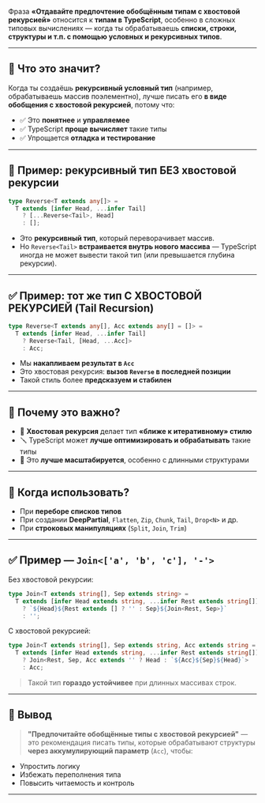 Фраза **«Отдавайте предпочтение обобщённым типам с хвостовой рекурсией»** относится к **типам в TypeScript**, особенно в сложных типовых вычислениях — когда ты обрабатываешь **списки, строки, структуры и т.п. с помощью условных и рекурсивных типов**.

---

## 📘 Что это значит?

Когда ты создаёшь **рекурсивный условный тип** (например, обрабатываешь массив поэлементно), лучше писать его **в виде обобщения с хвостовой рекурсией**, потому что:

* ✅ Это **понятнее** и **управляемее**
* ✅ TypeScript **проще вычисляет** такие типы
* ✅ Упрощается **отладка и тестирование**

---

## 📌 Пример: рекурсивный тип БЕЗ хвостовой рекурсии

```ts
type Reverse<T extends any[]> =
  T extends [infer Head, ...infer Tail]
    ? [...Reverse<Tail>, Head]
    : [];
```

* Это **рекурсивный тип**, который переворачивает массив.
* Но `Reverse<Tail>` **встраивается внутрь нового массива** — TypeScript иногда не может вывести такой тип (или превышается глубина рекурсии).

---

## ✅ Пример: тот же тип С ХВОСТОВОЙ РЕКУРСИЕЙ (Tail Recursion)

```ts
type Reverse<T extends any[], Acc extends any[] = []> =
  T extends [infer Head, ...infer Tail]
    ? Reverse<Tail, [Head, ...Acc]>
    : Acc;
```

* Мы **накапливаем результат в `Acc`**
* Это хвостовая рекурсия: **вызов `Reverse` в последней позиции**
* Такой стиль более **предсказуем и стабилен**

---

## 🤔 Почему это важно?

* 🧠 **Хвостовая рекурсия** делает тип **«ближе к итеративному» стилю**
* 🪛 TypeScript может **лучше оптимизировать и обрабатывать** такие типы
* 🧱 Это **лучше масштабируется**, особенно с длинными структурами

---

## 🎯 Когда использовать?

* При **переборе списков типов**
* При создании **DeepPartial**, `Flatten`, `Zip`, `Chunk`, `Tail`, `Drop<N>` и др.
* При **строковых манипуляциях** (`Split`, `Join`, `Trim`)

---

## ✅ Пример — `Join<['a', 'b', 'c'], '-'>`

Без хвостовой рекурсии:

```ts
type Join<T extends string[], Sep extends string> =
  T extends [infer Head extends string, ...infer Rest extends string[]]
    ? `${Head}${Rest extends [] ? '' : Sep}${Join<Rest, Sep>}`
    : '';
```

С хвостовой рекурсией:

```ts
type Join<T extends string[], Sep extends string, Acc extends string = ''> =
  T extends [infer Head extends string, ...infer Rest extends string[]]
    ? Join<Rest, Sep, Acc extends '' ? Head : `${Acc}${Sep}${Head}`>
    : Acc;
```

> Такой тип **гораздо устойчивее** при длинных массивах строк.

---

## 🧠 Вывод

> **"Предпочитайте обобщённые типы с хвостовой рекурсией"** — это рекомендация писать типы, которые обрабатывают структуры **через аккумулирующий параметр** (`Acc`), чтобы:

* Упростить логику
* Избежать переполнения типа
* Повысить читаемость и контроль

---

